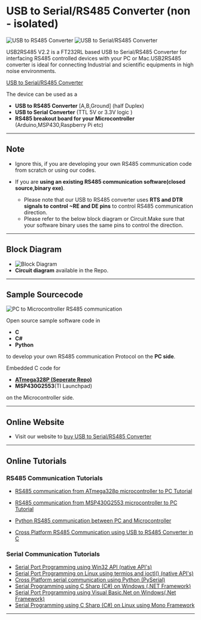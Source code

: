 # USB to Serial/RS485 Converter (non - isolated)

![USB to RS485 Converter](https://www.xanthium.in/sites/default/files/site-images/usb2rs485-v2-2-product-page/ft232-usb-rs485-converter-v2-2-610px.png)
![USB to Serial/RS485 Converter](https://www.xanthium.in/sites/default/files/site-images/usb2rs485-v2-2-product-page/ft232-usb-to-rs485-serial-converter-v2-2-630px.png)

USB2RS485 V2.2 is a FT232RL based USB to Serial/RS485 Converter for interfacing RS485 controlled devices with your PC or Mac.USB2RS485 converter is ideal for connecting Industrial and scientific equipments in high noise environments. 

 [USB to Serial/RS485 Converter](https://www.xanthium.in/ft232-based-usb-to-serial-rs485-converter-industrial-scientific-applications)

The device can be used as a 

  - **USB to RS485 Converter** [A,B,Ground] (half Duplex)
  - **USB to Serial Converter** (TTL 5V or 3.3V logic ) 
  - **RS485 breakout board for your Microcontroller** (Arduino,MSP430,Raspberry Pi etc)
----------------------------------------------------------------------------------------------------------------------------------------------------------------------------------

## Note

- Ignore this, if you are developing your own RS485 communication code from scratch or using our codes.

- If you are **using an existing RS485 communication software(closed source,binary exe)**.
	- Please note that our USB to RS485 converter uses **RTS and DTR signals to control ~RE and DE pins** to control RS485 communication direction.
	- Please refer to the below block diagram or Circuit.Make sure that your software binary uses the same pins to control the direction.


-----------------------------------------------------------------------------------------------------------------------------------------------------------------------------------

## Block Diagram

 - ![Block Diagram](https://www.xanthium.in/sites/default/files/site-images/usb2rs485-v2-2-product-page/ft232-usb-to-rs485-programming-mac-linux-win.jpg)
 - **Circuit diagram** available in the Repo.


-----------------------------------------------------------------------------------------------------------------------------------------------------------------------------------
## Sample Sourcecode

![PC to Microcontroller RS485 communication](https://www.xanthium.in/sites/default/files/site-images/atmega328p-rs485-pc-comm-tutorial/atmega328-pc-rs485-transmission.png)

Open source sample software code in 

- **C**
- **C#**
- **Python** 

to develop your own RS485 communication Protocol on the **PC side**.

Embedded C code for

 - **[ATmega328P (Seperate Repo)](https://www.xanthium.in/atmel-microchip-avr-atmega328p-rs485-communication-with-computer-tutorial-for-beginners)**
 - **MSP430G2553**(TI Launchpad)

on the Microcontroller side.


-----------------------------------------------------------------------------------------------------------------------------------------------------------------------------------
## Online Website

- Visit our website to [buy USB to Serial/RS485 Converter](https://www.xanthium.in/ft232-based-usb-to-serial-rs485-converter-industrial-scientific-applications)

---------------------------------------------------------------------------------------------------------------------------------------------------------------------------------

## Online Tutorials

### RS485 Communication Tutorials

- [RS485 communication from ATmega328p microcontroller to PC Tutorial](https://www.xanthium.in/atmel-microchip-avr-atmega328p-rs485-communication-with-computer-tutorial-for-beginners)
- [RS485 communication from MSP430G2553 microcontroller to PC Tutorial](https://www.xanthium.in/RS485-communication-using-MAX485-and-MSP430-Launchpad)

- [Python RS485 communication between PC and Microcontroller](https://www.xanthium.in/cross-platform-rs485-programming-using-python-usb-to-rs485-converter-and-pc)
- [Cross Platform RS485 Communication using USB to RS485 Converter in C](https://www.xanthium.in/Cross-Platform-RS485-Communication-using-USB-to-RS485-converter)



### Serial Communication Tutorials

 - [Serial Port Programming using Win32 API (native API's)](https://www.xanthium.in/Serial-Port-Programming-using-Win32-API)
 - [Serial Port Programming on Linux using termios and ioctl() (native API's)](https://www.xanthium.in/Serial-Port-Programming-on-Linux)
 - [Cross Platform serial communication using Python (PySerial)](https://www.xanthium.in/Cross-Platform-serial-communication-using-Python-and-PySerial)
 - [Serial Programming using C Sharp (C#) on Windows (.NET Framework)](https://www.xanthium.in/Serial-Programming-using-Csharp-on-Windows)
 - [Serial Port Programming using Visual Basic.Net on Windows(.Net Framework)](https://www.xanthium.in/serial-port-programming-visual-basic-dotnet-for-embedded-developers)
 - [Serial Programming using C Sharp (C#) on Linux using Mono Framework](https://www.xanthium.in/Serial-Programming-using-Mono-and-CSharp-on-Linux)

---------------------------------------------------------------------------------------------------------------------------------------------------------------------------------------





